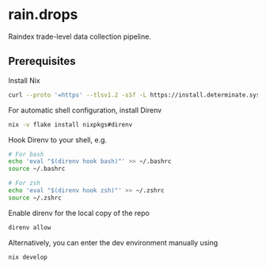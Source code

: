 # rain.drops

Raindex trade-level data collection pipeline.

## Prerequisites

Install Nix

``` sh
curl --proto '=https' --tlsv1.2 -sSf -L https://install.determinate.systems/nix | sh -s -- install
```

For automatic shell configuration, install Direnv

``` sh
nix -v flake install nixpkgs#direnv
```

Hook Direnv to your shell, e.g. 

``` sh
# For bash
echo 'eval "$(direnv hook bash)"' >> ~/.bashrc
source ~/.bashrc

# For zsh
echo 'eval "$(direnv hook zsh)"' >> ~/.zshrc
source ~/.zshrc
```

Enable direnv for the local copy of the repo

``` sh
direnv allow
```

Alternatively, you can enter the dev environment manually using

``` sh
nix develop
```

